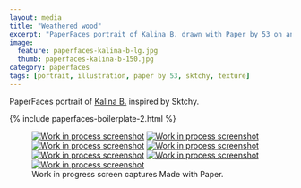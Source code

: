 ```yaml
---
layout: media
title: "Weathered wood"
excerpt: "PaperFaces portrait of Kalina B. drawn with Paper by 53 on an iPad."
image: 
  feature: paperfaces-kalina-b-lg.jpg
  thumb: paperfaces-kalina-b-150.jpg
category: paperfaces
tags: [portrait, illustration, paper by 53, sktchy, texture]
---
```


PaperFaces portrait of [Kalina B.](http://sktchy.com/142Fr) inspired by Sktchy.

{% include paperfaces-boilerplate-2.html %}

<figure class="third">
	<a href="{{ site.url }}/images/paperfaces-kalina-b-process-1-lg.jpg"><img src="{{ site.url }}/images/paperfaces-kalina-b-process-1-600.jpg" alt="Work in process screenshot"></a>
	<a href="{{ site.url }}/images/paperfaces-kalina-b-process-2-lg.jpg"><img src="{{ site.url }}/images/paperfaces-kalina-b-process-2-600.jpg" alt="Work in process screenshot"></a>
	<a href="{{ site.url }}/images/paperfaces-kalina-b-process-3-lg.jpg"><img src="{{ site.url }}/images/paperfaces-kalina-b-process-3-600.jpg" alt="Work in process screenshot"></a>
	<a href="{{ site.url }}/images/paperfaces-kalina-b-process-4-lg.jpg"><img src="{{ site.url }}/images/paperfaces-kalina-b-process-4-600.jpg" alt="Work in process screenshot"></a>
	<a href="{{ site.url }}/images/paperfaces-kalina-b-process-5-lg.jpg"><img src="{{ site.url }}/images/paperfaces-kalina-b-process-5-600.jpg" alt="Work in process screenshot"></a>
	<a href="{{ site.url }}/images/paperfaces-kalina-b-process-6-lg.jpg"><img src="{{ site.url }}/images/paperfaces-kalina-b-process-6-600.jpg" alt="Work in process screenshot"></a>
	<a href="{{ site.url }}/images/paperfaces-kalina-b-process-7-lg.jpg"><img src="{{ site.url }}/images/paperfaces-kalina-b-process-7-600.jpg" alt="Work in process screenshot"></a>
	<figcaption>Work in progress screen captures Made with Paper.</figcaption>
</figure>